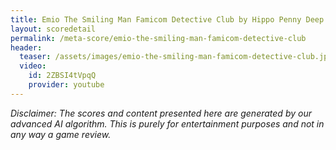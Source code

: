 ```yaml
---
title: Emio The Smiling Man Famicom Detective Club by Hippo Penny Deep View!
layout: scoredetail
permalink: /meta-score/emio-the-smiling-man-famicom-detective-club
header:
  teaser: /assets/images/emio-the-smiling-man-famicom-detective-club.jpg
  video:
    id: 2ZBSI4tVpqQ
    provider: youtube
---
```

*Disclaimer: The scores and content presented here are generated by our advanced AI algorithm. This is purely for entertainment purposes and not in any way a game review.*
